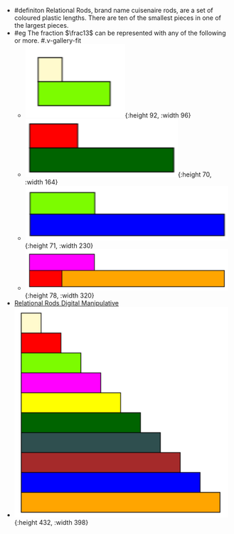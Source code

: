 - #definiton Relational Rods, brand name cuisenaire rods, are a set of coloured plastic lengths. There are ten of the smallest pieces in one of the largest pieces.
- #eg The fraction $\frac13$ can be represented with any of the following or more. #.v-gallery-fit
	- ![image.png](../assets/image_1748109539896_0.png){:height 92, :width 96}
	- ![image.png](../assets/image_1748109575387_0.png){:height 70, :width 164}
	- ![image.png](../assets/image_1748109598824_0.png){:height 71, :width 230}
	- ![image.png](../assets/image_1748109650964_0.png){:height 78, :width 320}
- [Relational Rods Digital Manipulative](https://mathsbot.com/manipulatives/rods)
- ![image.png](../assets/image_1748109247575_0.png){:height 432, :width 398}
